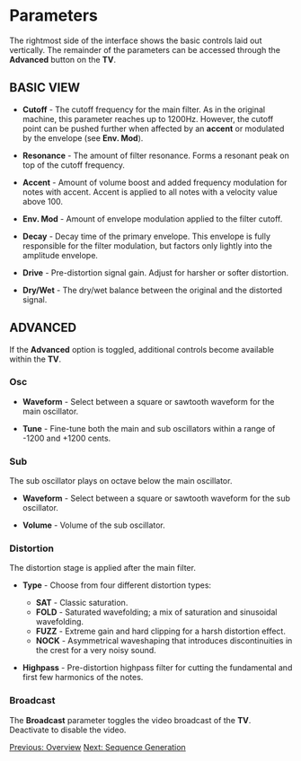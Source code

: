 # Parameters

The rightmost side of the interface shows the basic controls laid out vertically. The remainder of the parameters can be accessed through the **Advanced** button on the **TV**.

## **BASIC VIEW**

- **Cutoff** - The cutoff frequency for the main filter. As in the original machine, this parameter reaches up to 1200Hz. However, the cutoff point can be pushed further when affected by an **accent** or modulated by the envelope (see **Env. Mod**).

- **Resonance** - The amount of filter resonance. Forms a resonant peak on top of the cutoff frequency.

- **Accent** - Amount of volume boost and added frequency modulation for notes with accent. Accent is applied to all notes with a velocity value above 100.

- **Env. Mod** - Amount of envelope modulation applied to the filter cutoff. 

- **Decay** - Decay time of the primary envelope. This envelope is fully responsible for the filter modulation, but factors only lightly into the amplitude envelope.

- **Drive** - Pre-distortion signal gain. Adjust for harsher or softer distortion.

- **Dry/Wet** - The dry/wet balance between the original and the distorted signal.

## **ADVANCED**

If the **Advanced** option is toggled, additional controls become available within the **TV**.

### **Osc**

- **Waveform** - Select between a square or sawtooth waveform for the main oscillator.

- **Tune** - Fine-tune both the main and sub oscillators within a range of -1200 and +1200 cents.

### **Sub**

The sub oscillator plays on octave below the main oscillator.

- **Waveform** - Select between a square or sawtooth waveform for the sub oscillator.

- **Volume** - Volume of the sub oscillator.

### **Distortion**

The distortion stage is applied after the main filter.

- **Type** - Choose from four different distortion types:
    - **SAT** - Classic saturation.
    - **FOLD** - Saturated wavefolding; a mix of saturation and sinusoidal wavefolding.
    - **FUZZ** - Extreme gain and hard clipping for a harsh distortion effect.
    - **NOCK** - Asymmetrical waveshaping that introduces discontinuities in the crest for a very noisy sound.

- **Highpass** - Pre-distortion highpass filter for cutting the fundamental and first few harmonics of the notes.

### **Broadcast**

The **Broadcast** parameter toggles the video broadcast of the **TV**. Deactivate to disable the video.

[Previous: Overview](overview)
[Next: Sequence Generation](sequence-generation)
